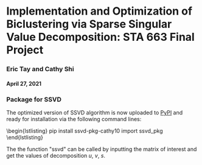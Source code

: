 # Implementation and Optimization of Biclustering via Sparse Singular Value Decomposition: STA 663 Final Project
### Eric Tay and Cathy Shi
#### April 27, 2021


### Package for SSVD
The optimized version of SSVD algorithm is now uploaded to [PyPI](https://test.pypi.org/project/ssvd-pkg-cathy10/) and ready for installation via the following command lines:

\begin{lstlisting}
pip install ssvd-pkg-cathy10
import ssvd_pkg
\end{lstlisting}

The the function "ssvd" can be called by inputting the matrix of interest and get the values of decomposition $u$, $v$, $s$.
